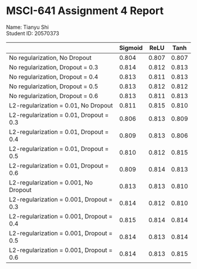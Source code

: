 # MSCI-641 Assignment 4 Report
Name: Tianyu Shi<br />
Student ID: 20570373<br />

|                                           | Sigmoid |   ReLU  |   Tanh  |
| ----------------------------------------- | ------- | ------- | ------- |
| No regularization, No Dropout             |  0.804  |  0.807  |  0.807  |
| No regularization, Dropout = 0.3          |  0.814  |  0.812  |  0.813  |
| No regularization, Dropout = 0.4          |  0.813  |  0.811  |  0.813  |
| No regularization, Dropout = 0.5          |  0.813  |  0.812  |  0.812  |
| No regularization, Dropout = 0.6          |  0.813  |  0.811  |  0.813  |
| L2-regularization = 0.01, No Dropout      |  0.811  |  0.815  |  0.810  |
| L2-regularization = 0.01, Dropout = 0.3   |  0.806  |  0.813  |  0.809  |
| L2-regularization = 0.01, Dropout = 0.4   |  0.809  |  0.813  |  0.806  |
| L2-regularization = 0.01, Dropout = 0.5   |  0.810  |  0.812  |  0.815  |
| L2-regularization = 0.01, Dropout = 0.6   |  0.809  |  0.814  |  0.813  |
| L2-regularization = 0.001, No Dropout     |  0.813  |  0.813  |  0.810  |
| L2-regularization = 0.001, Dropout = 0.3  |  0.814  |  0.812  |  0.810  |
| L2-regularization = 0.001, Dropout = 0.4  |  0.815  |  0.814  |  0.814  |
| L2-regularization = 0.001, Dropout = 0.5  |  0.814  |  0.813  |  0.814  |
| L2-regularization = 0.001, Dropout = 0.6  |  0.814  |  0.813  |  0.815  |

